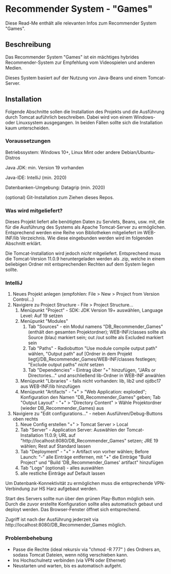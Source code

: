 # Recommender System - "Games"

Diese Read-Me enthält alle relevanten Infos zum Recommender System "Games".

## Beschreibung

Das Recommender System "Games" ist ein mächtiges hybrides Recommender-System zur Empfehlung vom Videospielen und anderen Medien.

Dieses System basiert auf der Nutzung von Java-Beans und einem Tomcat-Server.

## Installation

Folgende Abschnitte sollen die Installation des Projekts und die Ausführung durch Tomcat auführlich beschreiben.
Dabei wird von einem Windows- oder Linuxsystem ausgegangen. In beiden Fällen sollte sich die Installation kaum unterscheiden.

### Voraussetzungen

Betriebssystem: Windows 10+, Linux Mint oder andere Debian/Ubuntu-Distros

Java JDK: min. Version 19 vorhanden

Java-IDE: IntelliJ (min. 2020)

Datenbanken-Umgebung: Datagrip (min. 2020)

(optional) Git-Installation zum Ziehen dieses Repos.

### Was wird mitgeliefert?

Dieses Projekt liefert alle benötigten Daten zu Servlets, Beans, usw. mit, die für die Ausführung des Systems als Apache Tomcat-Server zu ermöglichen.
Entsprechend werden eine Reihe von Bibliotheken mitgeliefert im WEB-INF/lib Verzeichnis. Wie diese eingebunden werden wird im folgenden Abschnitt erklärt.

Die Tomcat-Installation wird jedoch *nicht* mitgeliefert. Entsprechend muss die Tomcat-Version 11.0.9 heruntergeladen werden als .zip, welche in einem beliebigen Ordner mit entsprechenden Rechten auf dem System liegen sollte.

### IntelliJ

1. Neues Projekt anlegen (empfohlen: File > New > Project from Version Control...)
2. Navigiere zu Project Structure - File > Project Structure...
   1. Menüpunkt "Project" - SDK: JDK Version 19+ auswählen, Language Level: Auf 19 setzen
   2. Menüpunkt "Modules"
      1. Tab "Sources" - ein Modul namens "DB_Recommender_Games" (enthält den gesamten Projektordner); WEB-INF/classes sollte als Source (blau) markiert sein; out /out sollte als Excluded markiert sein
      2. Tab "Paths" - Radiobutton "Use module compile output path" wählen, "Output path" auf [Ordner in dem Projekt liegt]/DB_Recommender_Games/WEB-INF/classes festlegen; "Exclude output paths" *nicht* setzen
      3. Tab "Dependencies" - Eintrag über "+" hinzufügen, "JARs or Directories..." und anschließend lib-Ordner in WEB-INF anwählen
   3. Menüpunkt "Libraries" - falls nicht vorhanden: lib, lib2 und ojdbc17 aus WEB-INF/lib hinzufügen
   4. Menüpunkt "Artifacts" - "+" > "Web Application: exploded"; Konfiguration den Namen "DB_Recommender_Games" geben; Tab "Output Layout" - "+" > "Directory Content" > Wähle Projektordner (wieder DB_Recommender_Games) aus
3. Navigiere zu "Edit configurations..." - neben Ausführen/Debug-Buttons oben rechts
   1. Neue Config erstellen "+" > Tomcat Server > Local
   2. Tab "Server" - Application Server: Auswählen der Tomcat-Installation 11.0.9; URL auf "http://localhost:8080/DB_Recommender_Games" setzen; JRE 19 wählen; Rest auf Standard lassen
   3. Tab "Deployment" - "+" > Artifact von vorher wählen; Before Launch: "-" alle Einträge entfernen, mit "+" die Einträge "Build Project" und "Build 'DB_Recommender_Games' artifact" hinzufügen
   4. Tab "Logs" (optional) - alles auswählen
   5. alle restliche Einträge auf Default lassen

Um Datenbank-Konnektivität zu ermöglichen muss die entsprechende VPN-Verbindung zur HS Harz aufgebaut werden.

Start des Servers sollte nun über den grünen Play-Button möglich sein. Durch die zuvor erstellte Konfiguration sollte alles automatisch gebaut und deployt werden. Das Browser-Fenster öffnet sich entsprechend.

Zugriff ist nach der Ausführung jederzeit via http://localhost:8080/DB_Recommender_Games möglich.

### Problembehebung

+ Passe die Rechte (ideal rekursiv via "chmod -R 777" <dirname>) des Ordners an, sodass Tomcat Dateien, wenn nötig verschieben kann.
+ Ins Hochschulnetz verbinden (via VPN oder Ethernet)
+ Neustarten und warten, bis es automatisch aufgeht.